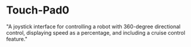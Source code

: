 # Touch-Pad0
"A joystick interface for controlling a robot with 360-degree directional control, displaying speed as a percentage, and including a cruise control feature."
